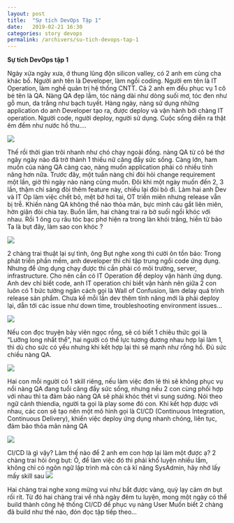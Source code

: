 ```yaml
---
layout: post
title:  "Sự tích DevOps Tập 1"
date:   2019-02-21 16:30
categories: story devops
permalink: /archivers/su-tich-devops-tap-1
---
```


**Sự tích DevOps tập 1**

Ngày xửa ngày xưa, ở thung lũng độn silicon valley, có 2 anh em cùng cha khác bố. Người anh tên là Developer, làm ngồi coding. Người em tên là IT Operation, làm nghề quản trị hệ thống CNTT. Cả 2 anh em đều phục vụ 1 cô bé tên là QA.
Nàng QA đẹp lắm, tóc nàng dài như dòng suối mơ, tóc đen như gỗ mun, da trắng như bạch tuyết. Hàng ngày, nàng sử dụng những application do anh Developer tạo ra, được deploy và vận hành bởi chàng IT operation.
Người code, người deploy, người sử dụng. Cuộc sống diễn ra thật êm đềm như nước hồ thu….

![](https://www.guru99.com/images/2-2017/092917_0812_DevOpsTrain1.png)

Thế rồi thời gian trôi nhanh như chó chạy ngoài đồng. nàng QA từ cô bé thơ ngây ngày nào đã trở thành 1 thiếu nữ căng đầy sức sống. Càng lớn, ham muốn của nàng QA càng cao, nàng muốn application phải có nhiều tính năng hơn nữa. Trước đây, một tuần nàng chỉ đòi hỏi change requirement một lần, giờ thì ngày nào nàng cũng muốn. Đôi khi một ngày muốn đến 2, 3 lần, thậm chí sáng đòi thêm feature này, chiều lại đòi bỏ đi. Làm hai anh Dev và IT Op làm việc chết bỏ, mệt bở hơi tai, OT triền miên nhưng release vẫn bị trễ. Khiến nàng QA không thể nào thỏa mãn, bực mình cáu gắt liên miên, hờn giận đòi chia tay.
Buồn lắm, hai chàng trai ra bờ suối ngồi khóc với nhau. Rồi 1 ông cụ râu tóc bạc phơ hiện ra trong làn khói trắng, hiền từ bảo
Ta là bụt đây, làm sao con khóc ?

![](http://giaoducso.vn/upload_file/EMCO_20170121070024truyen-cuoi-3-dieu-uoc.jpg)

2 chàng trai thuật lại sự tình, ông Bụt nghe xong thì cười ôn tồn bảo:
Trong phát triển phần mềm, anh developer thì chỉ tập trung ngồi code ứng dụng. Nhưng để ứng dụng chạy được thì cần phải có môi trường, server, infrastructure. Cho nên cần có IT Operation để deploy vận hành ứng dụng. Anh dev chỉ biết code, anh IT operation chỉ biết vận hành nên giữa 2 con luôn có 1 bức tường ngăn cách gọi là Wall of Confusion, làm delay quá trình release sản phẩm. Chưa kể mỗi lần dev thêm tính năng mới là phải deploy lại, dẫn tới các issue như down time, troubleshooting environment issues…

![](https://dzone.com/storage/temp/7180884-ingraphics-devops-to-agile.png)

Nếu con đọc truyện bảy viên ngọc rồng, sẽ có biết 1 chiêu thức gọi là “Lưỡng long nhất thể”, hai người có thể lực tương đương nhau hợp lại làm 1, thì dù cho sức có yếu nhưng khi kết hợp lại thì sẽ mạnh như rồng hổ. Đủ sức chiều nàng QA.

![](https://blog.testlodge.com/wp-content/uploads/2018/06/what-is-devops-1024x538.png)

Hai con mỗi người có 1 skill riêng, nếu làm việc đơn lẻ thì sẽ không phục vụ nổi nàng QA đang tuổi căng đầy sức sống, nhưng nếu 2 con cùng phối hợp với nhau thì ta đảm bảo nàng QA sẽ phải khóc thét vì sung sướng. Nói theo ngữ cảnh thiendia, người ta gọi là play some đó con. 
Khi kết hợp được với nhau, các con sẽ tạo nên một mô hình gọi là CI/CD (Continuous Integration, Continuous Delivery), khiến việc deploy ứng dụng nhanh chóng, liên tục, đảm bảo thõa mãn nàng QA

![](https://hostadvice.com/wp-content/uploads/2018/03/devopstools1.jpg)

CI/CD là gì vậy? Làm thế nào để 2 anh em con hợp lại làm một được ạ? 2 chàng trai hỏi ông bụt:
Ồ, để làm việc đó thì phải khổ luyện nhiều lắm, không chỉ có ngôn ngữ lập trình mà còn cả kĩ năng SysAdmin, hãy nhớ lấy mấy skill sau
![](https://endocode.com/img/blog/DevOps_Roadmap.png)

Hai chàng trai nghe xong mừng vui như bắt được vàng, quỳ lạy cảm ơn bụt rối rít. Từ đó hai chàng trai về nhà ngày đêm tu luyện, mong một ngày có thể build thành công hệ thống CI/CD để phục vụ nàng User
Muốn biết 2 chàng đã build như thế nào, đón đọc tập tiếp theo…

